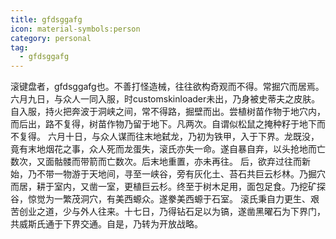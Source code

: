```yaml
---
title: gfdsggafg
icon: material-symbols:person
category: personal
tag:
  - gfdsggafg
---
```

滚键盘者，gfdsggafg也。不善打怪造械，往往欲构奇观而不得。常掘穴而居焉。
六月九日，与众人一同入服，时customskinloader未出，乃身被史蒂夫之皮肤。自入服，持火把奔波于洞峡之间，常不得路，掘壁而出。尝植树苗作物于地穴内，而后出，路不复得，树苗作物乃留于地下。凡两次。自谓似松鼠之掩种籽于地下而不复得。
六月十日，与众人谋而往末地弑龙，乃初为铁甲，入于下界。龙既没，竟有末地烟花之事，众人死而龙蛋失，滚氏亦失一命。遂自暴自弃，以头抢地而亡数次，又面骷髅而带箭而亡数次。后末地重置，亦未再往。
后，欲弃过往而新始，乃不带一物游于天地间，寻至一峡谷，旁有灰化土、苔石共巨云杉林。乃掘穴而居，耕于室内，又凿一室，更植巨云杉。终至于树木足用，面包足食。乃挖矿探谷，惊觉为一繁茂洞穴，有美西螈众。遂豢美西螈于石室。
滚氏秉自力更生、艰苦创业之道，少与外人往来。十七日，乃得钻石足以为镐，遂凿黑曜石为下界门，共威斯氏通于下界交通。自是，乃转为开放战略。
